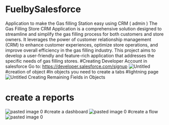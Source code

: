 # FuelbySalesforce
Application to make the Gas filling Station easy using CRM ( admin )
The Gas Filling Store CRM Application is a comprehensive solution designed to streamline and simplify the gas filling process for both customers and store owners. It leverages the power of customer relationship management (CRM) to enhance customer experiences, optimize store operations, and improve overall efficiency in the gas filling industry. This project aims to develop a user-friendly and feature-rich application that addresses the specific needs of gas filling stores.
#Creating Developer Account in salesforce
Go to: https://developer.salesforce.com/signup
![Untitled](https://github.com/user-attachments/assets/d78afe4c-acb4-4ea6-a238-f91969432d60)
#creation of object
#In objects you need to create a tabs
#lightning page
![Untitled](https://github.com/user-attachments/assets/3c512304-7d64-41b1-a9d1-aa4f7b6ce8aa)
Creating Remaining Fields in Objects
# create a reports
![pasted image 0](https://github.com/user-attachments/assets/52a22d50-1da1-46ed-bf11-b860b5a863b5)
#create a dashboard
![pasted image 0](https://github.com/user-attachments/assets/566d16c9-c7fd-4577-a051-be4e21dd25be)
#create a flow
![pasted image 0](https://github.com/user-attachments/assets/5f728e04-7526-4591-b11a-879f45efb629)
